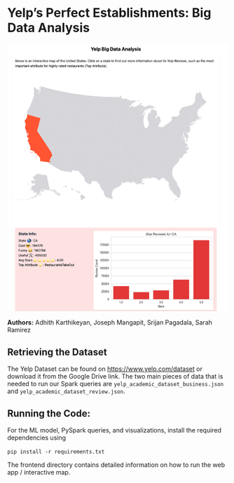 # Yelp’s Perfect Establishments: Big Data Analysis

![Interactive Map Preview](https://github.com/kkadhith/YelpBigDataAnalysis/blob/main/images/BigDataPreview.png "Map Preview")

**Authors:** Adhith Karthikeyan, Joseph Mangapit, Srijan Pagadala, Sarah Ramirez

## Retrieving the Dataset

The Yelp Dataset can be found on https://www.yelp.com/dataset or download it from the Google Drive link. The two main pieces of data that is needed to run our Spark queries are `yelp_academic_dataset_business.json` and `yelp_academic_dataset_review.json`.

## Running the Code:
For the ML model, PySpark queries, and visualizations, install the required dependencies using 

`pip install -r requirements.txt`

The frontend directory contains detailed information on how to run the web app / interactive map.
